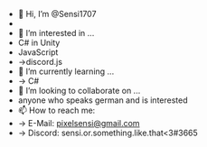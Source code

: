- 👋 Hi, I’m @Sensi1707
- 
- 👀 I’m interested in ...
-   C# in Unity 
-   JavaScript
-    ->discord.js
- 🌱 I’m currently learning ...
-   -> C#
- 💞️ I’m looking to collaborate on ...
-   anyone who speaks german and is interested
- 📫 How to reach me:
-   -> E-Mail: pixelsensi@gmail.com
-   -> Discord: sensi.or.something.like.that<3#3665

<!---
Sensi1707/Sensi1707 is a ✨ special ✨ repository because its `README.md` (this file) appears on your GitHub profile.
You can click the Preview link to take a look at your changes.
--->
